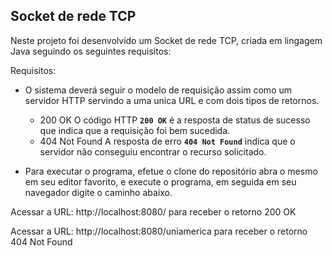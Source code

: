 <h2>Socket de rede TCP</h2>

Neste projeto foi desenvolvido um Socket de rede TCP, criada em lingagem Java seguindo os seguintes requisitos:

Requisitos:

* O sistema deverá seguir o modelo de requisição assim como um servidor HTTP servindo a uma unica URL e com dois tipos de retornos.
  * 200 OK O código HTTP **`200 OK`** é a resposta de status de sucesso que indica que a requisição foi bem sucedida.
  * 404 Not Found A resposta de erro **`404 Not Found`** indica que o servidor não conseguiu encontrar o recurso solicitado.

* Para executar o programa, efetue o clone do repositório abra o mesmo em seu editor favorito, e execute o programa, em seguida em seu navegador digite o caminho abaixo.

Acessar a URL: http://localhost:8080/  para receber o retorno 200 OK

Acessar a URL: http://localhost:8080/uniamerica  para receber o retorno 404 Not Found



